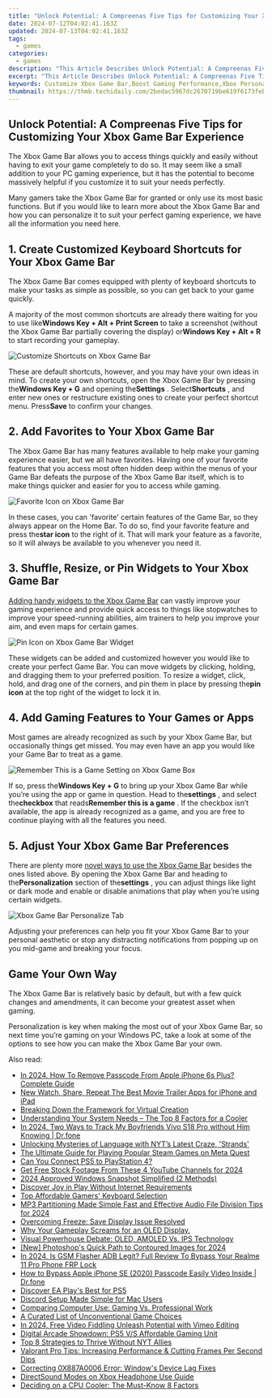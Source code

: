 ```yaml
---
title: "Unlock Potential: A Compreenas Five Tips for Customizing Your Xbox Game Bar Experience"
date: 2024-07-12T04:02:41.163Z
updated: 2024-07-13T04:02:41.163Z
tags:
  - games
categories:
  - games
description: "This Article Describes Unlock Potential: A Compreenas Five Tips for Customizing Your Xbox Game Bar Experience"
excerpt: "This Article Describes Unlock Potential: A Compreenas Five Tips for Customizing Your Xbox Game Bar Experience"
keywords: Customize Xbox Game Bar,Boost Gaming Performance,Xbox Personalization Guide,Enhance Xbox Interface,Tips for Xbox Settings,Optimize Xbox Experience,Improve Gameplay with Xbox
thumbnail: https://thmb.techidaily.com/2bedac5967dc2670719be619f6173feb9adb0500628b631392642fa41c539d87.jpg
---
```


## Unlock Potential: A Compreenas Five Tips for Customizing Your Xbox Game Bar Experience

 The Xbox Game Bar allows you to access things quickly and easily without having to exit your game completely to do so. It may seem like a small addition to your PC gaming experience, but it has the potential to become massively helpful if you customize it to suit your needs perfectly.

 Many gamers take the Xbox Game Bar for granted or only use its most basic functions. But if you would like to learn more about the Xbox Game Bar and how you can personalize it to suit your perfect gaming experience, we have all the information you need here.

## 1\. Create Customized Keyboard Shortcuts for Your Xbox Game Bar

 The Xbox Game Bar comes equipped with plenty of keyboard shortcuts to make your tasks as simple as possible, so you can get back to your game quickly.

 A majority of the most common shortcuts are already there waiting for you to use like**Windows Key + Alt + Print Screen** to take a screenshot (without the Xbox Game Bar partially covering the display) or**Windows Key + Alt + R** to start recording your gameplay.

![Customize Shortcuts on Xbox Game Bar](https://static1.makeuseofimages.com/wordpress/wp-content/uploads/2023/09/customize-shortcuts-on-xbox-game-bar.jpg)

 These are default shortcuts, however, and you may have your own ideas in mind. To create your own shortcuts, open the Xbox Game Bar by pressing the**Windows Key + G** and opening the**Settings** . Select**Shortcuts** , and enter new ones or restructure existing ones to create your perfect shortcut menu. Press**Save** to confirm your changes.

## 2\. Add Favorites to Your Xbox Game Bar

 The Xbox Game Bar has many features available to help make your gaming experience easier, but we all have favorites. Having one of your favorite features that you access most often hidden deep within the menus of your Game Bar defeats the purpose of the Xbox Game Bar itself, which is to make things quicker and easier for you to access while gaming.

![Favorite Icon on Xbox Game Bar](https://static1.makeuseofimages.com/wordpress/wp-content/uploads/2023/09/favorite-icon-on-xbox-game-bar.jpg)

 In these cases, you can 'favorite' certain features of the Game Bar, so they always appear on the Home Bar. To do so, find your favorite feature and press the**star icon** to the right of it. That will mark your feature as a favorite, so it will always be available to you whenever you need it.

## 3\. Shuffle, Resize, or Pin Widgets to Your Xbox Game Bar

[Adding handy widgets to the Xbox Game Bar](https://www.makeuseof.com/windows-game-bar-add-widgets/) can vastly improve your gaming experience and provide quick access to things like stopwatches to improve your speed-running abilities, aim trainers to help you improve your aim, and even maps for certain games.

![Pin Icon on Xbox Game Bar Widget](https://static1.makeuseofimages.com/wordpress/wp-content/uploads/2023/09/pin-icon-on-xbox-game-bar-widget.jpg)

 These widgets can be added and customized however you would like to create your perfect Game Bar. You can move widgets by clicking, holding, and dragging them to your preferred position. To resize a widget, click, hold, and drag one of the corners, and pin them in place by pressing the**pin icon** at the top right of the widget to lock it in.

## 4\. Add Gaming Features to Your Games or Apps

 Most games are already recognized as such by your Xbox Game Bar, but occasionally things get missed. You may even have an app you would like your Game Bar to treat as a game.

![Remember This is a Game Setting on Xbox Game Box](https://static1.makeuseofimages.com/wordpress/wp-content/uploads/2023/09/remember-this-is-a-game-setting-on-xbox-game-box.jpg)

 If so, press the**Windows Key + G** to bring up your Xbox Game Bar while you’re using the app or game in question. Head to the**settings** , and select the**checkbox** that reads**Remember this is a game** . If the checkbox isn’t available, the app is already recognized as a game, and you are free to continue playing with all the features you need.

## 5\. Adjust Your Xbox Game Bar Preferences

 There are plenty more [novel ways to use the Xbox Game Bar](https://www.makeuseof.com/tag/ways-to-use-windows-10-game-bar/) besides the ones listed above. By opening the Xbox Game Bar and heading to the**Personalization** section of the**settings** , you can adjust things like light or dark mode and enable or disable animations that play when you’re using certain widgets.

![Xbox Game Bar Personalize Tab](https://static1.makeuseofimages.com/wordpress/wp-content/uploads/2023/09/xbox-game-bar-personalize-tab.jpg)

 Adjusting your preferences can help you fit your Xbox Game Bar to your personal aesthetic or stop any distracting notifications from popping up on you mid-game and breaking your focus.

## Game Your Own Way

 The Xbox Game Bar is relatively basic by default, but with a few quick changes and amendments, it can become your greatest asset when gaming.

 Personalization is key when making the most out of your Xbox Game Bar, so next time you’re gaming on your Windows PC, take a look at some of the options to see how you can make the Xbox Game Bar your own.


<ins class="adsbygoogle"
     style="display:block"
     data-ad-format="autorelaxed"
     data-ad-client="ca-pub-7571918770474297"
     data-ad-slot="1223367746"></ins>



<ins class="adsbygoogle"
     style="display:block"
     data-ad-client="ca-pub-7571918770474297"
     data-ad-slot="8358498916"
     data-ad-format="auto"
     data-full-width-responsive="true"></ins>



<span class="atpl-alsoreadstyle">Also read:</span>
<div><ul>
<li><a href="https://ios-unlock.techidaily.com/in-2024-how-to-remove-passcode-from-apple-iphone-6s-plus-complete-guide-by-drfone-ios/"><u>In 2024, How To Remove Passcode From Apple iPhone 6s Plus? Complete Guide</u></a></li>
<li><a href="https://ai-video-tools.techidaily.com/new-watch-share-repeat-the-best-movie-trailer-apps-for-iphone-and-ipad/"><u>New Watch, Share, Repeat The Best Movie Trailer Apps for iPhone and iPad</u></a></li>
<li><a href="https://games-able.techidaily.com/breaking-down-the-framework-for-virtual-creation/"><u>Breaking Down the Framework for Virtual Creation</u></a></li>
<li><a href="https://games-able.techidaily.com/understanding-your-system-needs-the-top-8-factors-for-a-cooler/"><u>Understanding Your System Needs – The Top 8 Factors for a Cooler</u></a></li>
<li><a href="https://android-location-track.techidaily.com/in-2024-two-ways-to-track-my-boyfriends-vivo-s18-pro-without-him-knowing-drfone-by-drfone-virtual-android/"><u>In 2024, Two Ways to Track My Boyfriends Vivo S18 Pro without Him Knowing | Dr.fone</u></a></li>
<li><a href="https://games-able.techidaily.com/unlocking-mysteries-of-language-with-nyts-latest-craze-strands/"><u>Unlocking Mysteries of Language with NYT’s Latest Craze, 'Strands'</u></a></li>
<li><a href="https://games-able.techidaily.com/the-ultimate-guide-for-playing-popular-steam-games-on-meta-quest/"><u>The Ultimate Guide for Playing Popular Steam Games on Meta Quest</u></a></li>
<li><a href="https://games-able.techidaily.com/can-you-connect-ps5-to-playstation-4/"><u>Can You Connect PS5 to PlayStation 4?</u></a></li>
<li><a href="https://youtube-help.techidaily.com/get-free-stock-footage-from-these-4-youtube-channels-for-2024/"><u>Get Free Stock Footage From These 4 YouTube Channels for 2024</u></a></li>
<li><a href="https://screen-recording.techidaily.com/2024-approved-windows-snapshot-simplified-2-methods/"><u>2024 Approved  Windows Snapshot Simplified (2 Methods)</u></a></li>
<li><a href="https://games-able.techidaily.com/discover-joy-in-play-without-internet-requirements/"><u>Discover Joy in Play Without Internet Requirements</u></a></li>
<li><a href="https://games-able.techidaily.com/top-affordable-gamers-keyboard-selection/"><u>Top Affordable Gamers' Keyboard Selection</u></a></li>
<li><a href="https://audio-shaping.techidaily.com/mp3-partitioning-made-simple-fast-and-effective-audio-file-division-tips-for-2024/"><u>MP3 Partitioning Made Simple Fast and Effective Audio File Division Tips for 2024</u></a></li>
<li><a href="https://network-issues.techidaily.com/overcoming-freeze-save-display-issue-resolved/"><u>Overcoming Freeze: Save Display Issue Resolved</u></a></li>
<li><a href="https://games-able.techidaily.com/1719164816351-why-your-gameplay-screams-for-an-oled-display/"><u>Why Your Gameplay Screams for an OLED Display.</u></a></li>
<li><a href="https://games-able.techidaily.com/visual-powerhouse-debate-oled-amoled-vs-ips-technology/"><u>Visual Powerhouse Debate: OLED, AMOLED Vs. IPS Technology</u></a></li>
<li><a href="https://vp-tips.techidaily.com/new-photoshops-quick-path-to-contoured-images-for-2024/"><u>[New] Photoshop's Quick Path to Contoured Images for 2024</u></a></li>
<li><a href="https://android-frp.techidaily.com/in-2024-is-gsm-flasher-adb-legit-full-review-to-bypass-your-realme-11-pro-phone-frp-lock-by-drfone-android/"><u>In 2024, Is GSM Flasher ADB Legit? Full Review To Bypass Your Realme 11 Pro Phone FRP Lock</u></a></li>
<li><a href="https://iphone-unlock.techidaily.com/how-to-bypass-apple-iphone-se-2020-passcode-easily-video-inside-drfone-by-drfone-ios/"><u>How to Bypass Apple iPhone SE (2020) Passcode Easily Video Inside | Dr.fone</u></a></li>
<li><a href="https://games-able.techidaily.com/discover-ea-plays-best-for-ps5/"><u>Discover EA Play's Best for PS5</u></a></li>
<li><a href="https://games-able.techidaily.com/discord-setup-made-simple-for-mac-users/"><u>Discord Setup Made Simple for Mac Users</u></a></li>
<li><a href="https://games-able.techidaily.com/comparing-computer-use-gaming-vs-professional-work/"><u>Comparing Computer Use: Gaming Vs. Professional Work</u></a></li>
<li><a href="https://games-able.techidaily.com/a-curated-list-of-unconventional-game-choices/"><u>A Curated List of Unconventional Game Choices</u></a></li>
<li><a href="https://vimeo-videos.techidaily.com/in-2024-free-video-fiddling-unleash-potential-with-vimeo-editing/"><u>In 2024, Free Video Fiddling  Unleash Potential with Vimeo Editing</u></a></li>
<li><a href="https://games-able.techidaily.com/digital-arcade-showdown-ps5-vs-affordable-gaming-unit/"><u>Digital Arcade Showdown: PS5 V/S Affordable Gaming Unit</u></a></li>
<li><a href="https://games-able.techidaily.com/top-8-strategies-to-thrive-without-nyt-allies/"><u>Top 8 Strategies to Thrive Without NYT Allies</u></a></li>
<li><a href="https://games-able.techidaily.com/valorant-pro-tips-increasing-performance-and-cutting-frames-per-second-dips/"><u>Valorant Pro Tips: Increasing Performance & Cutting Frames Per Second Dips</u></a></li>
<li><a href="https://games-able.techidaily.com/correcting-0x887a0006-error-windows-device-lag-fixes/"><u>Correcting 0X887A0006 Error: Window's Device Lag Fixes</u></a></li>
<li><a href="https://games-able.techidaily.com/directsound-modes-on-xbox-headphone-use-guide/"><u>DirectSound Modes on Xbox Headphone Use Guide</u></a></li>
<li><a href="https://games-able.techidaily.com/deciding-on-a-cpu-cooler-the-must-know-8-factors/"><u>Deciding on a CPU Cooler: The Must-Know 8 Factors</u></a></li>
</ul></div>
